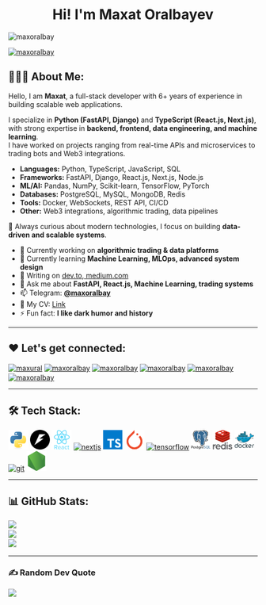 <h1 align="center">Hi! I'm Maxat Oralbayev</h1>

<p align="left"> 
  <img src="https://komarev.com/ghpvc/?username=maxoralbay&label=Profile%20views&color=0e75b6&style=flat" alt="maxoralbay" /> 
</p>

<p align="left"> 
  <a href="https://twitter.com/maxoralbay" target="blank">
    <img src="https://img.shields.io/twitter/follow/maxoralbay?logo=twitter&style=for-the-badge" alt="maxoralbay" />
  </a> 
</p>

## 👨🏻‍💻 About Me:

Hello, I am **Maxat**, a full-stack developer with 6+ years of experience in building scalable web applications.  

I specialize in **Python (FastAPI, Django)** and **TypeScript (React.js, Next.js)**, with strong expertise in **backend, frontend, data engineering, and machine learning**.  
I have worked on projects ranging from real-time APIs and microservices to trading bots and Web3 integrations.  

* **Languages:** Python, TypeScript, JavaScript, SQL  
* **Frameworks:** FastAPI, Django, React.js, Next.js, Node.js  
* **ML/AI:** Pandas, NumPy, Scikit-learn, TensorFlow, PyTorch  
* **Databases:** PostgreSQL, MySQL, MongoDB, Redis  
* **Tools:** Docker, WebSockets, REST API, CI/CD  
* **Other:** Web3 integrations, algorithmic trading, data pipelines  

🚀 Always curious about modern technologies, I focus on building **data-driven and scalable systems**.  

- 🔭 Currently working on **algorithmic trading & data platforms**  
- 🌱 Currently learning **Machine Learning, MLOps, advanced system design**  
- 📝 Writing on [dev.to, medium.com](https://dev.to/)  
- 💬 Ask me about **FastAPI, React.js, Machine Learning, trading systems**  
- 📫 Telegram: **[@maxoralbay](https://t.me/maxoralbay)**  
- 📄 My CV: [Link](https://github.com/maxoralbay/cv/blob/main/Full-stack-web-developer-Maxat-Oralbay_2.pdf)  
- ⚡ Fun fact: **I like dark humor and history**  

---

## ❤️ Let's get connected:

<p align="left">
<a href="https://codepen.io/maxural" target="blank"><img align="center" src="https://raw.githubusercontent.com/rahuldkjain/github-profile-readme-generator/master/src/images/icons/Social/codepen.svg" alt="maxural" height="30" width="40" /></a>
<a href="https://twitter.com/maxoralbay" target="blank"><img align="center" src="https://raw.githubusercontent.com/rahuldkjain/github-profile-readme-generator/master/src/images/icons/Social/twitter.svg" alt="maxoralbay" height="30" width="40" /></a>
<a href="https://fb.com/maxoralbay" target="blank"><img align="center" src="https://raw.githubusercontent.com/rahuldkjain/github-profile-readme-generator/master/src/images/icons/Social/facebook.svg" alt="maxoralbay" height="30" width="40" /></a>
<a href="https://instagram.com/maxoralbay" target="blank"><img align="center" src="https://raw.githubusercontent.com/rahuldkjain/github-profile-readme-generator/master/src/images/icons/Social/instagram.svg" alt="maxoralbay" height="30" width="40" /></a>
<a href="https://hashnode.com/maxoralbay" target="blank"><img align="center" src="https://raw.githubusercontent.com/rahuldkjain/github-profile-readme-generator/master/src/images/icons/Social/hashnode.svg" alt="maxoralbay" height="30" width="40" /></a>
<a href="https://medium.com/maxoralbay" target="blank"><img align="center" src="https://raw.githubusercontent.com/rahuldkjain/github-profile-readme-generator/master/src/images/icons/Social/medium.svg" alt="maxoralbay" height="30" width="40" /></a>
</p>

---

## 🛠️ Tech Stack:

<p align="left">
    <a href="https://www.python.org" target="_blank"><img src="https://raw.githubusercontent.com/devicons/devicon/master/icons/python/python-original.svg" alt="python" width="40" height="40"/></a>
    <a href="https://fastapi.tiangolo.com/" target="_blank"><img src="https://raw.githubusercontent.com/simple-icons/simple-icons/develop/icons/fastapi.svg" alt="fastapi" width="40" height="40"/></a>
    <a href="https://reactjs.org/" target="_blank"><img src="https://raw.githubusercontent.com/devicons/devicon/master/icons/react/react-original-wordmark.svg" alt="react" width="40" height="40"/></a>
    <a href="https://nextjs.org/" target="_blank"><img src="https://cdn.worldvectorlogo.com/logos/nextjs-2.svg" alt="nextjs" width="40" height="40"/></a>
    <a href="https://www.typescriptlang.org/" target="_blank"><img src="https://raw.githubusercontent.com/devicons/devicon/master/icons/typescript/typescript-original.svg" alt="ts" width="40" height="40"/></a>
    <a href="https://pytorch.org/" target="_blank"><img src="https://raw.githubusercontent.com/devicons/devicon/master/icons/pytorch/pytorch-original.svg" alt="pytorch" width="40" height="40"/></a>
    <a href="https://www.tensorflow.org/" target="_blank"><img src="https://www.vectorlogo.zone/logos/tensorflow/tensorflow-icon.svg" alt="tensorflow" width="40" height="40"/></a>
    <a href="https://www.postgresql.org/" target="_blank"><img src="https://raw.githubusercontent.com/devicons/devicon/master/icons/postgresql/postgresql-original-wordmark.svg" alt="postgres" width="40" height="40"/></a>
    <a href="https://redis.io/" target="_blank"><img src="https://raw.githubusercontent.com/devicons/devicon/master/icons/redis/redis-original-wordmark.svg" alt="redis" width="40" height="40"/></a>
    <a href="https://www.docker.com/" target="_blank"><img src="https://raw.githubusercontent.com/devicons/devicon/master/icons/docker/docker-original-wordmark.svg" alt="docker" width="40" height="40"/></a>
    <a href="https://git-scm.com/" target="_blank"><img src="https://www.vectorlogo.zone/logos/git-scm/git-scm-icon.svg" alt="git" width="40" height="40"/></a>
    <a href="https://nodejs.org" target="_blank"><img src="https://raw.githubusercontent.com/devicons/devicon/master/icons/nodejs/nodejs-original.svg" alt="nodejs" width="40" height="40"/></a>
</p>

---

## 📊 GitHub Stats:
![](https://github-readme-stats.vercel.app/api?username=maxoralbay&theme=dark&hide_border=false&include_all_commits=true&count_private=true)  
![](https://github-readme-streak-stats.herokuapp.com/?user=maxoralbay&theme=dark&hide_border=false)  
![](https://github-readme-stats.vercel.app/api/top-langs/?username=maxoralbay&theme=dark&hide_border=false&include_all_commits=true&count_private=true&layout=compact)

---

### ✍️ Random Dev Quote
![](https://quotes-github-readme.vercel.app/api?type=horizontal&theme=radical)

